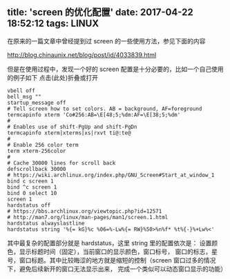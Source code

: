 title: 'screen 的优化配置'
date: 2017-04-22 18:52:12
tags: LINUX
---

在原来的一篇文章中曾经提到过 screen 的一些使用方法，参见下面的内容

http://blog.chinaunix.net/blog/post/id/4033839.html

但是在使用过程中，发现一个好的 screen 配置是十分必要的，比如一个自己使用的例子如下
点击(此处)折叠或打开

```
vbell off
bell_msg ""
startup_message off
# Tell screen how to set colors. AB = background, AF=foreground
termcapinfo xterm 'Co#256:AB=\E[48;5;%dm:AF=\E[38;5;%dm'
#
# Enables use of shift-PgUp and shift-PgDn
termcapinfo xterm|xterms|xs|rxvt ti@:te@
#
# Enable 256 color term
term xterm-256color
#
# Cache 30000 lines for scroll back
defscrollback 30000
# https://wiki.archlinux.org/index.php/GNU_Screen#Start_at_window_1
bind c screen 1
bind ^c screen 1
bind 0 select 10
screen 1
hardstatus off
# https://bbs.archlinux.org/viewtopic.php?id=12571
# http://man7.org/linux/man-pages/man1/screen.1.html
hardstatus alwayslastline
hardstatus string '%{= kG}%c %06=%-Lw%{= RW}%50>%n%f* %t%{-}%+Lw%<'
```

其中最复杂的配置部分就是 hardstatus，这里 string 里的配置依次是： 设置颜色，显示标题时间（固定），当前窗口的显示颜色，窗口标号，
窗口的标志，星号，窗口标题。其中比较晦涩的地方就是缩短的控制（screen 窗口过多的情况下，避免后续新开的窗口无法显示出来，
完成一个类似可以动态窗口显示的功能）
